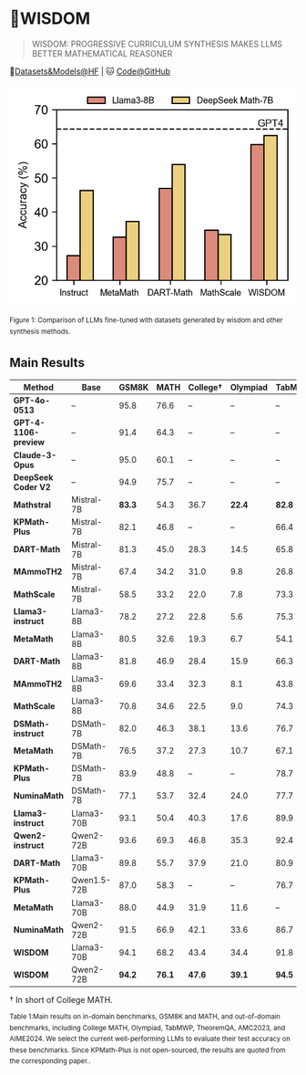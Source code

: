 # 🎯WISDOM


<!-- WARNING: THIS FILE WAS AUTOGENERATED! DO NOT EDIT! -->

> WISDOM: PROGRESSIVE CURRICULUM SYNTHESIS MAKES LLMS BETTER MATHEMATICAL REASONER

🤗[Datasets&Models@HF](https://huggingface.co/Wisdom-math)
\| 🐱 [Code@GitHub](https://anonymous.4open.science/r/Wisdom-math-377B)


<div align="center">

<img src="./imgs/math.png">
</div>

<div align="left">

<sup> Figure 1: Comparison of LLMs fine-tuned with datasets generated by wisdom and other synthesis methods. </sup>

</div>

## Main Results
| **Method**             | **Base**       | **GSM8K** | **MATH** | **College**† | **Olympiad** | **TabMWP** | **TheoremQA** | **AMC2023** | **AIME2024** |
|------------------------|----------------|-----------|----------|--------------|--------------|------------|---------------|-------------|----------|
| **GPT-4o-0513**        | –              | 95.8      | 76.6     | –            | –            | –          | –             | –           | 2/30     |
| **GPT-4-1106-preview** | –              | 91.4      | 64.3     | –            | –            | –          | –             | –           | 1/30     |
| **Claude-3-Opus**      | –              | 95.0      | 60.1     | –            | –            | –          | –             | –           | 2/30     |
| **DeepSeek Coder V2**  | –              | 94.9      | 75.7     | –            | –            | –          | –             | –           | 4/30     |
| **Mathstral**          | Mistral-7B     | **83.3**  | 54.3     | 36.7         | **22.4**     | **82.8**   | 26.3          | 12/40       | **1/30** |
| **KPMath-Plus**        | Mistral-7B     | 82.1      | 46.8     | –            | –            | 66.4       | –             | –           | –        |
| **DART-Math**          | Mistral-7B     | 81.3      | 45.0     | 28.3         | 14.5         | 65.8       | 20.5          | 7/40        | 0/30     |
| **MAmmoTH2**           | Mistral-7B     | 67.4      | 34.2     | 31.0         | 9.8          | 26.8       | 26.7          | 6/40        | 1/30     |
| **MathScale**          | Mistral-7B     | 58.5      | 33.2     | 22.0         | 7.8          | 73.3       | 18.1          | 6/40        | 1/30     |
| **Llama3-instruct**    | Llama3-8B      | 78.2      | 27.2     | 22.8         | 5.6          | 75.3       | 18.9          | 5/40        | 0/30     |
| **MetaMath**           | Llama3-8B      | 80.5      | 32.6     | 19.3         | 6.7          | 54.1       | 13.3          | 6/40        | 0/30     |
| **DART-Math**          | Llama3-8B      | 81.8      | 46.9     | 28.4         | 15.9         | 66.3       | 20.5          | 8/40        | **1/30** |
| **MAmmoTH2**           | Llama3-8B      | 69.6      | 33.4     | 32.3         | 8.1          | 43.8       | **29.7**      | 7/40        | 0/30     |
| **MathScale**          | Llama3-8B      | 70.8      | 34.6     | 22.5         | 9.0          | 74.3       | 18.9          | 2/40        | 1/30     |
| **DSMath-instruct**    | DSMath-7B      | 82.0      | 46.3     | 38.1         | 13.6         | 76.7       | 31.9          | 7/40        | 1/30     |
| **MetaMath**           | DSMath-7B      | 76.5      | 37.2     | 27.3         | 10.7         | 67.1       | 13.9          | 10/40       | 0/30     |
| **KPMath-Plus**        | DSMath-7B      | 83.9      | 48.8     | –            | –            | 78.7       | –             | –           | –        |
| **NuminaMath**         | DSMath-7B      | 77.1      | 53.7     | 32.4         | 24.0         | 77.7       | 29.4          | **12/40**   | 1/30     |
| **Llama3-instruct**    | Llama3-70B     | 93.1      | 50.4     | 40.3         | 17.6         | 89.9       | 34.1          | 8/40        | 2/30     |
| **Qwen2-instruct**     | Qwen2-72B      | 93.6      | 69.3     | 46.8         | 35.3         | 92.4       | 42.0          | 17/40       | **4/30** |
| **DART-Math**          | Llama3-70B     | 89.8      | 55.7     | 37.9         | 21.0         | 80.9       | 28.2          | 13/40       | 1/30     |
| **KPMath-Plus**        | Qwen1.5-72B    | 87.0      | 58.3     | –            | –            | 76.7       | –             | –           | –        |
| **MetaMath**           | Llama3-70B     | 88.0      | 44.9     | 31.9         | 11.6         | –          | 21.9          | –           | –        |
| **NuminaMath**         | Qwen2-72B      | 91.5      | 66.9     | 42.1         | 33.6         | 86.7       | 29.0          | 13/40       | **4/30** |
| **WISDOM**             | Llama3-70B     | 94.1      | 68.2     | 43.4         | 34.4         | 91.8       | 41.4          | 22/40       | 3/30     |
| **WISDOM**             | Qwen2-72B      | **94.2**  | **76.1** | **47.6**     | **39.1**     | **94.5**   | **45.4**      | **23/40**   | 2/30     |

† In short of College MATH.

<sup>Table 1:Main results on in-domain benchmarks, GSM8K and MATH, and out-of-domain benchmarks, including College MATH, Olympiad, TabMWP, TheoremQA, AMC2023, and AIME2024. We select the current well-performing LLMs to evaluate their test accuracy on these benchmarks. Since KPMath-Plus is not open-sourced, the results are quoted from the corresponding paper..</sup>